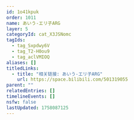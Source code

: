 ```yaml
---
id: 1o41kpuk
order: 1011
name: あいう-エリ子ARG
layer: 5
categoryId: cat_X3JSNomc
tagIds:
  - tag_Sxpdwy6V
  - tag_T2-H0ou9
  - tag_aclVMIOQ
aliases: []
titledLinks:
  - title: "相关链接: あいう-エリ子ARG"
    url: https://space.bilibili.com/501319055
parent: ""
relatedEntries: []
timelineEvents: []
nsfw: false
lastUpdated: 1758087125
---
```


